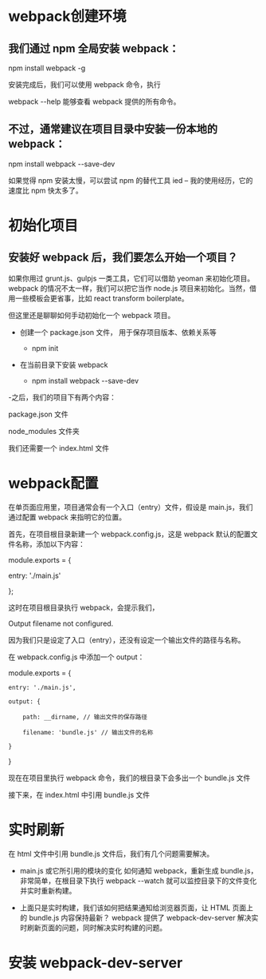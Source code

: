 # webpack创建环境

## 我们通过 npm 全局安装 webpack：

npm install webpack -g

安装完成后，我们可以使用 webpack 命令，执行

webpack --help
能够查看 webpack 提供的所有命令。

## 不过，通常建议在项目目录中安装一份本地的 webpack：

npm install webpack --save-dev

如果觉得 npm 安装太慢，可以尝试 npm 的替代工具 ied – 我的使用经历，它的速度比 npm 快太多了。

# 初始化项目


## 安装好 webpack 后，我们要怎么开始一个项目？

如果你用过 grunt.js、gulpjs 一类工具，它们可以借助 yeoman 来初始化项目。webpack 的情况不太一样，我们可以把它当作 node.js 项目来初始化。当然，借用一些模板会更省事，比如 react transform boilerplate。

但这里还是聊聊如何手动初始化一个 webpack 项目。

- 创建一个 package.json 文件，   用于保存项目版本、依赖关系等

   - npm init

- 在当前目录下安装 webpack
  - npm install webpack --save-dev

-之后，我们的项目下有两个内容：

package.json 文件

node_modules 文件夹

我们还需要一个 index.html 文件


# webpack配置

在单页面应用里，项目通常会有一个入口（entry）文件，假设是 main.js，我们通过配置 webpack 来指明它的位置。

首先，在项目根目录新建一个 webpack.config.js，这是 webpack 默认的配置文件名称，添加以下内容：

module.exports = {

  entry: './main.js'

};

这时在项目根目录执行 webpack，会提示我们，

Output filename not configured.

因为我们只是设定了入口（entry），还没有设定一个输出文件的路径与名称。

在 webpack.config.js 中添加一个 output：

module.exports = {

    entry: './main.js',

    output: {

        path: __dirname, // 输出文件的保存路径

        filename: 'bundle.js' // 输出文件的名称

    }

}


现在在项目里执行 webpack 命令，我们的根目录下会多出一个 bundle.js 文件

接下来，在 index.html 中引用 bundle.js 文件



# 实时刷新

在 html 文件中引用 bundle.js 文件后，我们有几个问题需要解决。

- main.js 或它所引用的模块的变化 如何通知 webpack，重新生成 bundle.js，
非常简单，在根目录下执行 webpack --watch 就可以监控目录下的文件变化并实时重新构建。

- 上面只是实时构建，我们该如何把结果通知给浏览器页面，让 HTML 页面上的 bundle.js 内容保持最新？
webpack 提供了 webpack-dev-server 解决实时刷新页面的问题，同时解决实时构建的问题。

# 安装 webpack-dev-server

